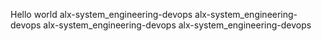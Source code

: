 Hello world
alx-system_engineering-devops
alx-system_engineering-devops
alx-system_engineering-devops
alx-system_engineering-devops
